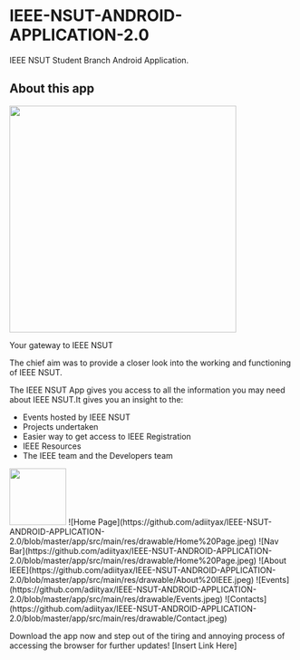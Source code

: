 # IEEE-NSUT-ANDROID-APPLICATION-2.0
IEEE NSUT Student Branch Android Application.

## About this app
<img src = "https://github.com/adiityax/IEEE-NSUT-ANDROID-APPLICATION-2.0/blob/master/app/src/main/res/drawable/logos.png" height="400" width="400"/> 

Your gateway to IEEE NSUT

The chief aim was to provide a closer look into the working and functioning of IEEE NSUT.

The IEEE NSUT App gives you access to all the information you may need about IEEE NSUT.It gives you an insight to the:

- Events hosted by IEEE NSUT
- Projects undertaken
- Easier way to get access to IEEE Registration
- IEEE Resources
- The IEEE team and the Developers team 

<img src = "https://github.com/adiityax/IEEE-NSUT-ANDROID-APPLICATION-2.0/blob/master/app/src/main/res/drawable/Opening%20Screen.jpeg" height="100" width="100" />
![Home Page](https://github.com/adiityax/IEEE-NSUT-ANDROID-APPLICATION-2.0/blob/master/app/src/main/res/drawable/Home%20Page.jpeg)
![Nav Bar](https://github.com/adiityax/IEEE-NSUT-ANDROID-APPLICATION-2.0/blob/master/app/src/main/res/drawable/Home%20Page.jpeg)
![About IEEE](https://github.com/adiityax/IEEE-NSUT-ANDROID-APPLICATION-2.0/blob/master/app/src/main/res/drawable/About%20IEEE.jpeg)
![Events](https://github.com/adiityax/IEEE-NSUT-ANDROID-APPLICATION-2.0/blob/master/app/src/main/res/drawable/Events.jpeg)
![Contacts](https://github.com/adiityax/IEEE-NSUT-ANDROID-APPLICATION-2.0/blob/master/app/src/main/res/drawable/Contact.jpeg)

Download the app now and step out of the tiring and annoying process of accessing the browser for further updates!
[Insert Link Here]

